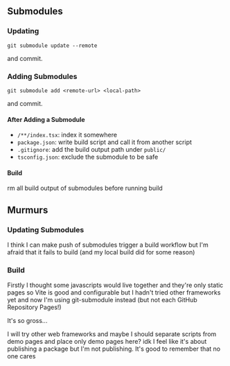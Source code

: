 ## Submodules

### Updating

```
git submodule update --remote
```
and commit.

### Adding Submodules

```
git submodule add <remote-url> <local-path>
```
and commit.

#### After Adding a Submodule

- `/**/index.tsx`: index it somewhere
- `package.json`: write build script and call it from another script
- `.gitignore`: add the build output path under `public/`
- `tsconfig.json`: exclude the submodule to be safe

#### Build

rm all build output of submodules before running build


## Murmurs

### Updating Submodules

I think I can make push of submodules trigger a build workflow
but I'm afraid that it fails to build
(and my local build did for some reason)

### Build

Firstly I thought some javascripts would live together
and they're only static pages so Vite is good and configurable
but I hadn't tried other frameworks yet
and now I'm using git-submodule instead
(but not each GitHub Repository Pages!)

It's so gross...

I will try other web frameworks
and maybe I should separate scripts from demo pages
and place only demo pages here? idk
I feel like it's about publishing a package but I'm not publishing.
It's good to remember that no one cares
